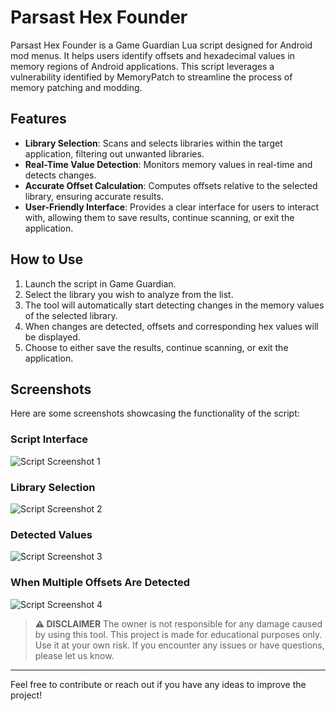 # Parsast Hex Founder

Parsast Hex Founder is a Game Guardian Lua script designed for Android mod menus. It helps users identify offsets and hexadecimal values in memory regions of Android applications. This script leverages a vulnerability identified by MemoryPatch to streamline the process of memory patching and modding.

## Features

- **Library Selection**: Scans and selects libraries within the target application, filtering out unwanted libraries.
- **Real-Time Value Detection**: Monitors memory values in real-time and detects changes.
- **Accurate Offset Calculation**: Computes offsets relative to the selected library, ensuring accurate results.
- **User-Friendly Interface**: Provides a clear interface for users to interact with, allowing them to save results, continue scanning, or exit the application.

## How to Use

1. Launch the script in Game Guardian.
2. Select the library you wish to analyze from the list.
3. The tool will automatically start detecting changes in the memory values of the selected library.
4. When changes are detected, offsets and corresponding hex values will be displayed.
5. Choose to either save the results, continue scanning, or exit the application.

## Screenshots

Here are some screenshots showcasing the functionality of the script:

### Script Interface
![Script Screenshot 1](script_screenshot.png)

### Library Selection
![Script Screenshot 2](script_screenshot_2.png)

### Detected Values
![Script Screenshot 3](script_screenshot_3.png)

### When Multiple Offsets Are Detected
![Script Screenshot 4](script_screenshot_4.png)

> **⚠ DISCLAIMER**
> The owner is not responsible for any damage caused by using this tool. This project is made for educational purposes only. Use it at your own risk. If you encounter any issues or have questions, please let us know.

---

Feel free to contribute or reach out if you have any ideas to improve the project!
